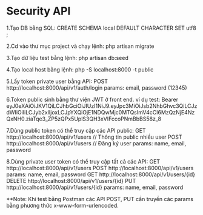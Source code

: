 # Security API

1.Tạo DB bằng SQL: CREATE SCHEMA local DEFAULT CHARACTER SET utf8 ;

2.Cd vào thư mục project và chạy lệnh: php artisan migrate

3.Tạo dữ liệu test bằng lệnh: php artisan db:seed

4.Tạo local host bằng lệnh: php -S localhost:8000 -t public

5.Lấy token private user bằng API: 
	POST http://localhost:8000/api/v1/auth/login
	params: email, password (12345)
	
6.Token public sinh bằng thư viện JWT ở front end. ví dụ test:
	Bearer eyJ0eXAiOiJKV1QiLCJhbGciOiJIUzI1NiJ9.eyJpc3MiOiJsb2NhbGhvc3QiLCJzdWIiOiIiLCJyb2xlIjoxLCJpYXQiOjE1NDQwMjc0MTQsImV4cCI6MzQzNjE4NzQxNH0.ziaTqe3_ZP5zQPx5UplS3QH3xVIFccoPNmBbBS58z_8
	
7.Dùng public token có thể truy cập các API public:
	GET http://localhost:8000/api/v1/users // Thông tin public nhiều user
	POST http://localhost:8000/api/v1/users // Đăng ký user
		params: name, email, password
		
8.Dùng private user token có thể truy cập tất cả các API:
	GET http://localhost:8000/api/v1/users
	POST http://localhost:8000/api/v1/users 
		params: name, email, password
	GET http://localhost:8000/api/v1/users/{id}
	DELETE http://localhost:8000/api/v1/users/{id}
	PUT http://localhost:8000/api/v1/users/{id} 
		params: name, email, password

**Note: Khi test bằng Postman các API POST, PUT cần truyền các params bằng phương thức x-www-form-urlencoded.

